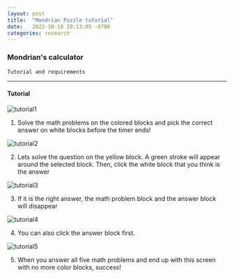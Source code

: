 ```yaml
---
layout: post
title:  "Mondrian Puzzle tutorial"
date:   2022-10-18 20:13:05 -0700
categories: research
---
```


### Mondrian's calculator

`Tutorial and requirements`

---

#### Tutorial

![tutorial1](/devblog/assets/Mondriantutorial1.png)

1. Solve the math problems on the colored blocks and pick the correct answer on white blocks before the timer ends!

![tutorial2](/devblog/assets/mondriantutorial2.png)

2. Lets solve the question on the yellow block. A green stroke will appear around the selected block. Then, click the white block that you think is the answer

![tutorial3](/devblog/assets/mondriantutorial3.png)

3. If it is the right answer, the math problem block and the answer block will disappear

![tutorial4](/devblog/assets/mondriantutorial4.png)

4. You can also click the answer block first.

![tutorial5](/devblog/assets/mondriantutorial5.png)

5. When you answer all five math problems and end up with this screen with no more color blocks, success!